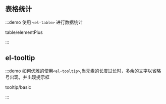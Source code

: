 

## 表格统计
:::demo 使用 `<el-table>` 进行数据统计

table/elementPlus

:::


## el-tooltip

:::demo 如何优雅的使用`<el-tooltip>`,当元素的长度过长时，多余的文字以省略号出现，并出现提示框

tooltip/basic

:::